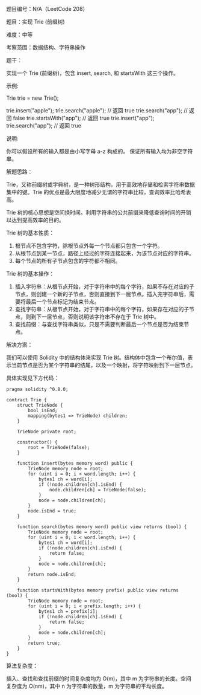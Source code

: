 题目编号：N/A（LeetCode 208）

题目：实现 Trie (前缀树)

难度：中等

考察范围：数据结构、字符串操作

题干：

实现一个 Trie (前缀树)，包含 insert, search, 和 startsWith 这三个操作。

示例:

Trie trie = new Trie();

trie.insert("apple");
trie.search("apple");   // 返回 true
trie.search("app");     // 返回 false
trie.startsWith("app"); // 返回 true
trie.insert("app");   
trie.search("app");     // 返回 true

说明:

你可以假设所有的输入都是由小写字母 a-z 构成的。
保证所有输入均为非空字符串。

解题思路：

Trie，又称前缀树或字典树，是一种树形结构，用于高效地存储和检索字符串数据集中的键。Trie 的优点是最大限度地减少无谓的字符串比较，查询效率比哈希表高。

Trie 树的核心思想是空间换时间。利用字符串的公共前缀来降低查询时间的开销以达到提高效率的目的。

Trie 树的基本性质：

1. 根节点不包含字符，除根节点外每一个节点都只包含一个字符。
2. 从根节点到某一节点，路径上经过的字符连接起来，为该节点对应的字符串。
3. 每个节点的所有子节点包含的字符都不相同。

Trie 树的基本操作：

1. 插入字符串：从根节点开始，对于字符串中的每个字符，如果不存在对应的子节点，则创建一个新的子节点，否则直接到下一层节点。插入完字符串后，需要将最后一个节点标记为结束节点。
2. 查找字符串：从根节点开始，对于字符串中的每个字符，如果存在对应的子节点，则到下一层节点，否则说明该字符串不存在于 Trie 树中。
3. 查找前缀：与查找字符串类似，只是不需要判断最后一个节点是否为结束节点。

解决方案：

我们可以使用 Solidity 中的结构体来实现 Trie 树。结构体中包含一个布尔值，表示当前节点是否为某个字符串的结尾，以及一个映射，将字符映射到下一层节点。

具体实现见下方代码：

```solidity
pragma solidity ^0.8.0;

contract Trie {
    struct TrieNode {
        bool isEnd;
        mapping(bytes1 => TrieNode) children;
    }

    TrieNode private root;

    constructor() {
        root = TrieNode(false);
    }

    function insert(bytes memory word) public {
        TrieNode memory node = root;
        for (uint i = 0; i < word.length; i++) {
            bytes1 ch = word[i];
            if (!node.children[ch].isEnd) {
                node.children[ch] = TrieNode(false);
            }
            node = node.children[ch];
        }
        node.isEnd = true;
    }

    function search(bytes memory word) public view returns (bool) {
        TrieNode memory node = root;
        for (uint i = 0; i < word.length; i++) {
            bytes1 ch = word[i];
            if (!node.children[ch].isEnd) {
                return false;
            }
            node = node.children[ch];
        }
        return node.isEnd;
    }

    function startsWith(bytes memory prefix) public view returns (bool) {
        TrieNode memory node = root;
        for (uint i = 0; i < prefix.length; i++) {
            bytes1 ch = prefix[i];
            if (!node.children[ch].isEnd) {
                return false;
            }
            node = node.children[ch];
        }
        return true;
    }
}
```

算法复杂度：

插入、查找和查找前缀的时间复杂度均为 O(m)，其中 m 为字符串的长度。空间复杂度为 O(nm)，其中 n 为字符串的数量，m 为字符串的平均长度。